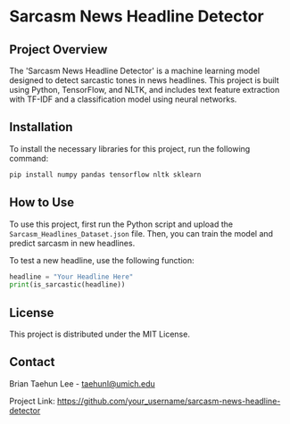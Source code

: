 # Sarcasm News Headline Detector

## Project Overview
The 'Sarcasm News Headline Detector' is a machine learning model designed to detect sarcastic tones in news headlines. This project is built using Python, TensorFlow, and NLTK, and includes text feature extraction with TF-IDF and a classification model using neural networks.

## Installation
To install the necessary libraries for this project, run the following command:

```python
pip install numpy pandas tensorflow nltk sklearn
```

## How to Use
To use this project, first run the Python script and upload the `Sarcasm_Headlines_Dataset.json` file. Then, you can train the model and predict sarcasm in new headlines.

To test a new headline, use the following function:
```python
headline = "Your Headline Here"
print(is_sarcastic(headline))
```

## License
This project is distributed under the MIT License.

## Contact
Brian Taehun Lee - taehunl@umich.edu

Project Link: https://github.com/your_username/sarcasm-news-headline-detector
